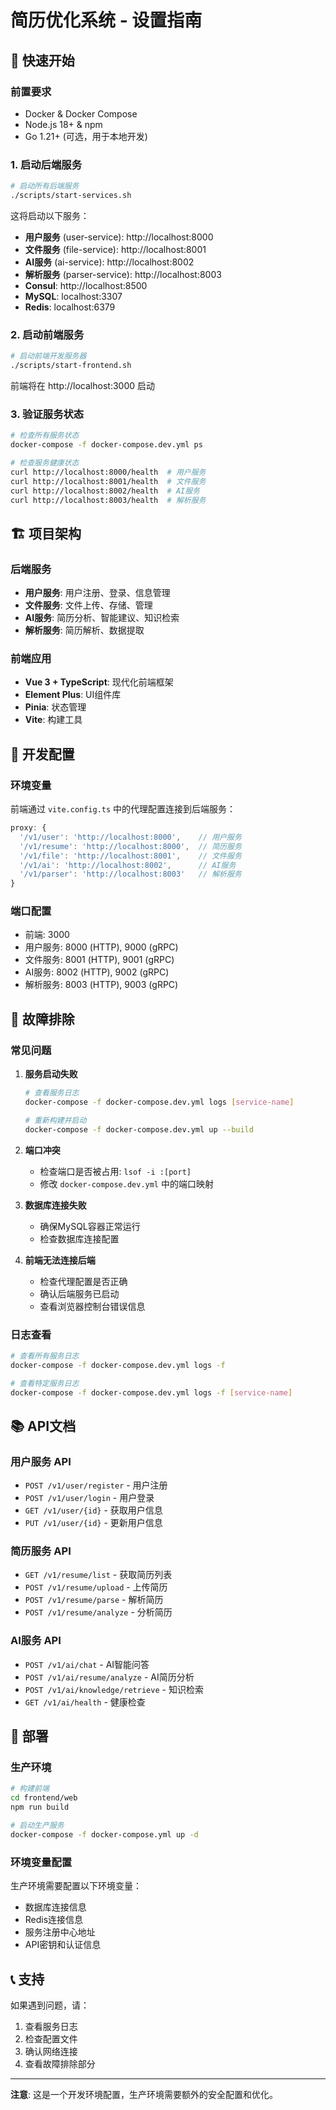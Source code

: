 # 简历优化系统 - 设置指南

## 🚀 快速开始

### 前置要求
- Docker & Docker Compose
- Node.js 18+ & npm
- Go 1.21+ (可选，用于本地开发)

### 1. 启动后端服务

```bash
# 启动所有后端服务
./scripts/start-services.sh
```

这将启动以下服务：
- **用户服务** (user-service): http://localhost:8000
- **文件服务** (file-service): http://localhost:8001  
- **AI服务** (ai-service): http://localhost:8002
- **解析服务** (parser-service): http://localhost:8003
- **Consul**: http://localhost:8500
- **MySQL**: localhost:3307
- **Redis**: localhost:6379

### 2. 启动前端服务

```bash
# 启动前端开发服务器
./scripts/start-frontend.sh
```

前端将在 http://localhost:3000 启动

### 3. 验证服务状态

```bash
# 检查所有服务状态
docker-compose -f docker-compose.dev.yml ps

# 检查服务健康状态
curl http://localhost:8000/health  # 用户服务
curl http://localhost:8001/health  # 文件服务
curl http://localhost:8002/health  # AI服务
curl http://localhost:8003/health  # 解析服务
```

## 🏗️ 项目架构

### 后端服务
- **用户服务**: 用户注册、登录、信息管理
- **文件服务**: 文件上传、存储、管理
- **AI服务**: 简历分析、智能建议、知识检索
- **解析服务**: 简历解析、数据提取

### 前端应用
- **Vue 3 + TypeScript**: 现代化前端框架
- **Element Plus**: UI组件库
- **Pinia**: 状态管理
- **Vite**: 构建工具

## 🔧 开发配置

### 环境变量
前端通过 `vite.config.ts` 中的代理配置连接到后端服务：

```typescript
proxy: {
  '/v1/user': 'http://localhost:8000',    // 用户服务
  '/v1/resume': 'http://localhost:8000',  // 简历服务
  '/v1/file': 'http://localhost:8001',    // 文件服务
  '/v1/ai': 'http://localhost:8002',      // AI服务
  '/v1/parser': 'http://localhost:8003'   // 解析服务
}
```

### 端口配置
- 前端: 3000
- 用户服务: 8000 (HTTP), 9000 (gRPC)
- 文件服务: 8001 (HTTP), 9001 (gRPC)
- AI服务: 8002 (HTTP), 9002 (gRPC)
- 解析服务: 8003 (HTTP), 9003 (gRPC)

## 🐛 故障排除

### 常见问题

1. **服务启动失败**
   ```bash
   # 查看服务日志
   docker-compose -f docker-compose.dev.yml logs [service-name]
   
   # 重新构建并启动
   docker-compose -f docker-compose.dev.yml up --build
   ```

2. **端口冲突**
   - 检查端口是否被占用: `lsof -i :[port]`
   - 修改 `docker-compose.dev.yml` 中的端口映射

3. **数据库连接失败**
   - 确保MySQL容器正常运行
   - 检查数据库连接配置

4. **前端无法连接后端**
   - 检查代理配置是否正确
   - 确认后端服务已启动
   - 查看浏览器控制台错误信息

### 日志查看
```bash
# 查看所有服务日志
docker-compose -f docker-compose.dev.yml logs -f

# 查看特定服务日志
docker-compose -f docker-compose.dev.yml logs -f [service-name]
```

## 📚 API文档

### 用户服务 API
- `POST /v1/user/register` - 用户注册
- `POST /v1/user/login` - 用户登录
- `GET /v1/user/{id}` - 获取用户信息
- `PUT /v1/user/{id}` - 更新用户信息

### 简历服务 API
- `GET /v1/resume/list` - 获取简历列表
- `POST /v1/resume/upload` - 上传简历
- `POST /v1/resume/parse` - 解析简历
- `POST /v1/resume/analyze` - 分析简历

### AI服务 API
- `POST /v1/ai/chat` - AI智能问答
- `POST /v1/ai/resume/analyze` - AI简历分析
- `POST /v1/ai/knowledge/retrieve` - 知识检索
- `GET /v1/ai/health` - 健康检查

## 🚀 部署

### 生产环境
```bash
# 构建前端
cd frontend/web
npm run build

# 启动生产服务
docker-compose -f docker-compose.yml up -d
```

### 环境变量配置
生产环境需要配置以下环境变量：
- 数据库连接信息
- Redis连接信息
- 服务注册中心地址
- API密钥和认证信息

## 📞 支持

如果遇到问题，请：
1. 查看服务日志
2. 检查配置文件
3. 确认网络连接
4. 查看故障排除部分

---

**注意**: 这是一个开发环境配置，生产环境需要额外的安全配置和优化。

